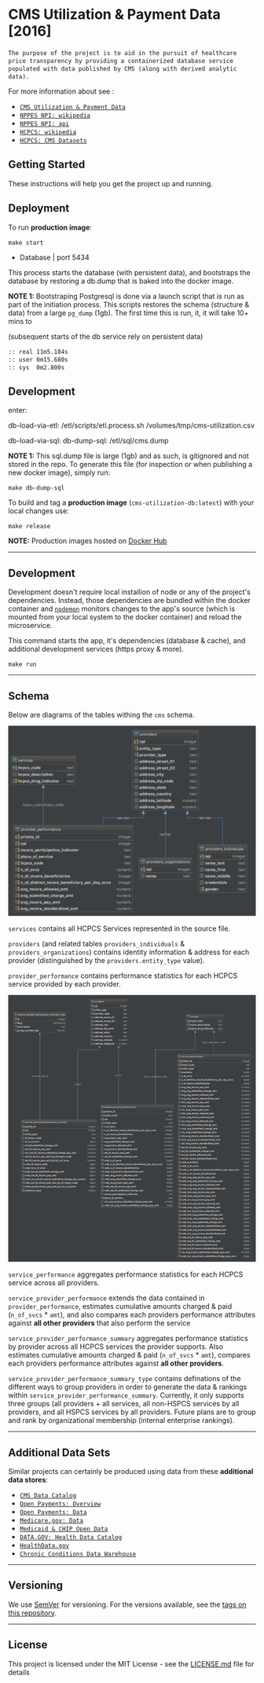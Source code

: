 
# CMS Utilization & Payment Data [2016]

	The purpose of the project is to aid in the pursuit of healthcare price transparency by providing a containerized database service populated with data published by CMS (along with derived analytic data).

For more information about see :
- [`CMS Utilization & Payment Data`](https://data.cms.gov/Medicare-Physician-Supplier/Medicare-Provider-Utilization-and-Payment-Data-Phy/utc4-f9xp/data)
- [`NPPES NPI: wikipedia`](https://en.wikipedia.org/wiki/National_Provider_Identifier)
- [`NPPES NPI: api`](https://npiregistry.cms.hhs.gov/)
- [`HCPCS: wikipedia`](https://en.wikipedia.org/wiki/Healthcare_Common_Procedure_Coding_System)
- [`HCPCS: CMS Datasets`](https://www.cms.gov/Medicare/Coding/HCPCSReleaseCodeSets/Alpha-Numeric-HCPCS.html)













## Getting Started

These instructions will help you get the project up and running.

## Deployment

To run **production image**:

```
make start
```
* Database | port 5434

This process starts the database (with persistent data), and bootstraps the database by restoring a db.dump that is baked into the docker image.


**NOTE 1:** Bootstraping Postgresql is done via a launch script that is run as part of the initiation process.
This scripts restores the schema (structure & data) from a large `pg_dump` (1gb).
The first time this is run, it, it will take 10+ mins to 

(subsequent starts of the db service rely on persistent data)

	:: real	11m5.184s
	:: user	0m15.680s
	:: sys	0m2.800s






## Development


enter:

db-load-via-etl:
/etl/scripts/etl.process.sh
	/volumes/tmp/cms-utilization.csv

db-load-via-sql:
db-dump-sql:
/etl/sql/cms.dump

**NOTE 1:** This sql.dump file is large (1gb) and as such, is gitignored and not stored in the repo. To generate this file (for inspection or when publishing a new docker image), simply run:

```
make db-dump-sql
```


To build and tag a **production image** (`cms-utilization-db:latest`) with your local changes use:

```
make release
```

**NOTE:** Production images hosted on [Docker Hub](https://hub.docker.com/r/sudowing/cms-utilization-db/)


---


## Development

Development doesn't require local installion of node or any of the project's dependencies. Instead, those dependencies are bundled within the docker container and [`nodemon`](https://nodemon.io/) monitors changes to the app's source (which is mounted from your local system to the docker container) and reload the microservice.

This command starts the app, it's dependencies (database & cache), and additional development services (https proxy & more).
```
make run
```


---


























## Schema

Below are diagrams of the tables withing the `cms` schema.





![cms-schema source-data-tables](assets/img/readme/cms_schema_source_data.png "CMS Schema | Tables based on .CSV Source Data")

`services` contains all HCPCS Services represented in the source file.

`providers` (and related tables `providers_individuals` & `providers_organizations`) contains identity information & address for each provider (distinguished by the `providers.entity_type` value).

`provider_performance` contains performance statistics for each HCPCS service provided by each provider.

![cms-schema analytic-data-tables](assets/img/readme/cms_schema_analytic_data.png "CMS Schema | Tables based on .CSV Source Data")

`service_performance` aggregates performance statistics for each HCPCS service across all providers.

`service_provider_performance` extends the data contained in `provider_performance`, estimates cumulative amounts charged & paid (`n_of_svcs` * `amt`), and also compares each providers performance attributes against **all other providers** that also perform the service

`service_provider_performance_summary` aggregates performance statistics by provider across all HCPCS services the provider supports. Also estimates cumulative amounts charged & paid (`n_of_svcs` * `amt`), compares each providers performance attributes against **all other providers**.

`service_provider_performance_summary_type` contains definations of the different ways to group providers in order to generate the data & rankings within `service_provider_performance_summary`.
Currently, it only supports three groups (all providers + all services, all non-HSPCS services by all providers, and 
all HSPCS services by all providers.
Future plans are to group and rank by organizational membership (internal enterprise rankings).

---

## Additional Data Sets

Similar projects can certainly be produced using data from these **additional data stores**:
- [`CMS Data Catalog`](https://data.cms.gov/)
- [`Open Payments: Overview`](https://www.cms.gov/openpayments/)
- [`Open Payments: Data`](https://openpaymentsdata.cms.gov/)
- [`Medicare.gov: Data`](https://data.medicare.gov/)
- [`Medicaid & CHIP Open Data`](https://data.medicaid.gov/)
- [`DATA.GOV: Health Data Catalog`](https://catalog.data.gov/dataset?_organization_limit=0&organization=hhs-gov#topic=health_navigation)
- [`HealthData.gov`](https://healthdata.gov/)
- [`Chronic Conditions Data Warehouse`](https://www.ccwdata.org/web/guest/home)

---

## Versioning

We use [SemVer](http://semver.org/) for versioning. For the versions available, see the [tags on this repository](https://github.com/sudowing/cms-utilization-db/tags). 

---

## License

This project is licensed under the MIT License - see the [LICENSE.md](LICENSE.md) file for details